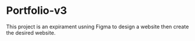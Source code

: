 # Portfolio-v3
This project is an expirament usning Figma to design a website then create the desired website.
